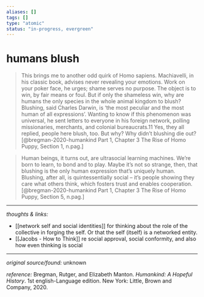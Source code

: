 ```yaml
---
aliases: []
tags: []
type: "atomic"
status: "in-progress, evergreen"
---
```


# humans blush

> This brings me to another odd quirk of Homo sapiens. Machiavelli, in his classic book, advises never revealing your emotions. Work on your poker face, he urges; shame serves no purpose. The object is to win, by fair means or foul. But if only the shameless win, why are humans the only species in the whole animal kingdom to blush?
> Blushing, said Charles Darwin, is ‘the most peculiar and the most human of all expressions’. Wanting to know if this phenomenon was universal, he sent letters to everyone in his foreign network, polling missionaries, merchants, and colonial bureaucrats.11 Yes, they all replied, people here blush, too.
> But why? Why didn’t blushing die out?[@bregman-2020-humankind Part 1, Chapter 3 The Rise of Homo Puppy, Section 1, n.pag.]

> Human beings, it turns out, are ultrasocial learning machines. We’re born to learn, to bond and to play. Maybe it’s not so strange, then, that blushing is the only human expression that’s uniquely human. Blushing, after all, is quintessentially social – it’s people showing they care what others think, which fosters trust and enables cooperation.[@bregman-2020-humankind Part 1, Chapter 3 The Rise of Homo Puppy, Section 5, n.pag.]

---

_thoughts & links:_

- [[network self and social identities]] for thinking about the role of the collective in forging the self. Or that the self (itself) is a networked entity. 
- [[Jacobs - How to Think]] re social approval, social conformity, and also how even thinking is social 

---

_original source/found:_ unknown

_reference:_ Bregman, Rutger, and Elizabeth Manton. _Humankind: A Hopeful History_. 1st english-Language edition. New York: Little, Brown and Company, 2020.
